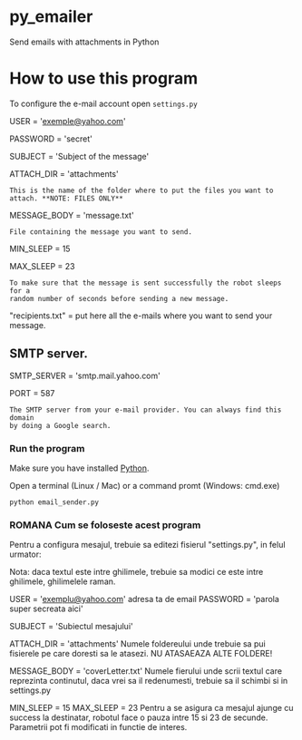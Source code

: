 # py_emailer
Send emails with attachments in Python

# How to use this program

To configure the e-mail account open `settings.py`

USER = 'exemple@yahoo.com'

PASSWORD = 'secret'

SUBJECT = 'Subject of the message'

ATTACH_DIR = 'attachments'

    This is the name of the folder where to put the files you want to 
    attach. **NOTE: FILES ONLY**

MESSAGE_BODY = 'message.txt'
    
    File containing the message you want to send.

MIN_SLEEP = 15

MAX_SLEEP = 23

    To make sure that the message is sent successfully the robot sleeps for a 
    random number of seconds before sending a new message.

"recipients.txt" = put here all the e-mails where you want to send your message.

## SMTP server.

SMTP_SERVER = 'smtp.mail.yahoo.com'

PORT = 587

    The SMTP server from your e-mail provider. You can always find this domain
    by doing a Google search.   

### Run the program

Make sure you have installed [Python](https://www.python.org/).

Open a terminal (Linux / Mac) or a command promt (Windows: cmd.exe)

`python email_sender.py`

### ROMANA Cum se foloseste acest program 

Pentru a configura mesajul, trebuie sa editezi fisierul "settings.py",
in felul urmator:

Nota: daca textul este intre ghilimele, trebuie sa modici ce este intre ghilimele,
ghilimelele raman.

USER = 'exemplu@yahoo.com'
    adresa ta de email
PASSWORD = 'parola super secreata aici'

SUBJECT = 'Subiectul mesajului'

ATTACH_DIR = 'attachments'
    Numele foldereului unde trebuie sa pui fisierele pe care doresti sa le 
    atasezi. NU ATASAEAZA ALTE FOLDERE!

MESSAGE_BODY = 'coverLetter.txt'
    Numele fierului unde scrii textul care reprezinta continutul,
    daca vrei sa il redenumesti, trebuie sa il schimbi si in settings.py

MIN_SLEEP = 15
MAX_SLEEP = 23
    Pentru a se asigura ca mesajul ajunge cu success la destinatar, robotul 
    face o pauza intre 15 si 23 de secunde. Parametrii pot fi modificati in 
    functie de interes.

